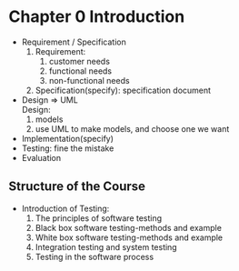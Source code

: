 # Chapter 0 Introduction

+ Requirement / Specification
    1. Requirement:
        1. customer needs
        2. functional needs
        3. non-functional needs
    2. Specification(specify):
        specification document
+ Design => UML</br>
    Design:</br>
    1. models
    2. use UML to make models, and choose one we want
+ Implementation(specify)
+ Testing: fine the mistake
+ Evaluation

## Structure of the Course

+ Introduction of Testing:
    1. The principles of software testing
    2. Black box software testing-methods and example
    3. White box software testing-methods and example
    4. Integration testing and system testing
    5. Testing in the software process
